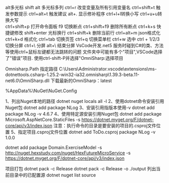 alt多光标
shift alt 多光标多列
ctrl+r 改变变量及所有引用变量名
ctrl+shift+t 触发参数提示
ctrl+alt+t 触发建议
alt+. 显示修补程序
ctrl+l+l转换小写
ctrl+u+u转换大写   
ctrl+shift+p 打开命令面板
f9 切换断点
ctrl+shift+f9 删除所有断点
ctrl+k+s  快捷键修改
shift+enter 光标换行
ctrl+shift+k 删除当前行
ctrl+alt+m json格式化
ctrl+k+d 格式化
ctrl+tab 切换页签
ctrl+q 切换菜单栏
ctrl+w 选中
ctrl + 1/2/3  切换分屏
ctrl+\ 分屏
alt+\ 结束分屏
VsCode开发.net5 服务时碰到C#的类、方法等使用ctrl+鼠标左键都无法跳转的问题
文件夹中可能有多个"项目",VSCode选择了"错误"项目.
使用ctrl-shift-P并选择"OmniSharp:选择项目


Omnisharp.Path 
指定路径
C:\Users\Administrator\.vscode\extensions\ms-dotnettools.csharp-1.25.2-win32-ia32\.omnisharp\1.39.3-beta.11-net6.0\OmniSharp.dll
下载最新的OmniSharp：latest 



%AppData%\NuGet\NuGet.Config
  <activePackageSource>
    <add key="nuget.org" value="https://www.nuget.org/api/v2/" />
  </activePackageSource>



1、列出Nuget本地的路径
dotnet nuget locals all  -l
2、使用dotnet命令安装引用Nuget包
dotnet add package NLog
3、安装引用指版本使用-v
dotnet add package NLog -v 4.6.7
4、使用特定源安装引用Nuget包
dotnet add package Microsoft.AspNetCore.StaticFiles -s https://dotnet.myget.org/F/dotnet-core/api/v3/index.json
注意：执行命令的目录是要安装的项目的.csproj文件位置
5、指定项目.csproj文件位置
dotnet add ToDo.csproj package NLog -v 1.0.0

dotnet add package Domain.ExerciseModel -s http://nuget.hexstudy.com/nuget/HexFutureMicroService   -s https://dotnet.myget.org/F/dotnet-core/api/v3/index.json

项目打包
dotnet pack -c Release
dotnet pack -c Release -o ./output
列出当前目录中的已配置源
dotnet nuget list source